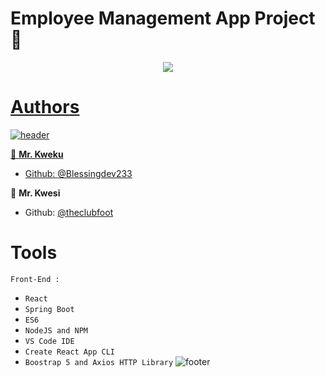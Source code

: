 # Employee Management App Project :ledger:


<p align="center">
  <a href="https://github.com/DenverCoder1/readme-typing-svg"><img src="https://readme-typing-svg.herokuapp.com/?lines=%20Welcome%20to%20this%20project;Watch%20This%20Space!;&font=Fira%20Code&center=true&width=440&height=45&color=f75c7e&vCenter=true&size=22">
</p>


# Authors
![header](https://capsule-render.vercel.app/api?type=rect&color=gradient&height=1)

 👤 **Mr. Kweku**
- Github: [@Blessingdev233](https://github.com/Blessingdev233)

 👤 **Mr. Kwesi**
- Github: [@theclubfoot](https://github.com/theclubfoot)

# Tools
    Front-End :
 * `React`
 * `Spring Boot`
 * `ES6`
 * `NodeJS and NPM`
 * `VS Code IDE` 
 * `Create React App CLI`
 * `Boostrap 5 and Axios HTTP Library`
![footer](https://capsule-render.vercel.app/api?type=rect&color=gradient&height=1)
